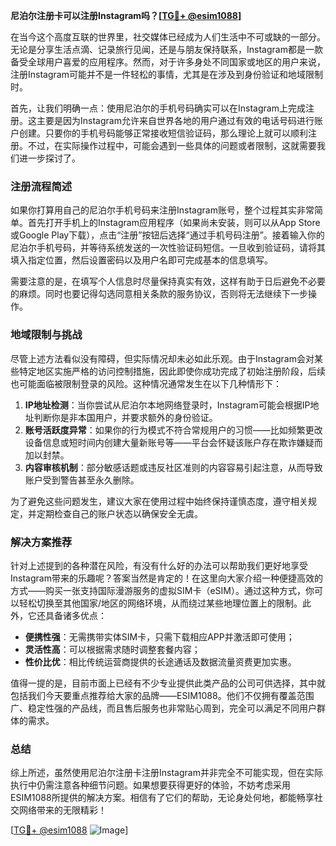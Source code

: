 **尼泊尔注册卡可以注册Instagram吗？[[TG💪+ @esim1088](https://t.me/s/esim1088)]**

在当今这个高度互联的世界里，社交媒体已经成为人们生活中不可或缺的一部分。无论是分享生活点滴、记录旅行见闻，还是与朋友保持联系，Instagram都是一款备受全球用户喜爱的应用程序。然而，对于许多身处不同国家或地区的用户来说，注册Instagram可能并不是一件轻松的事情，尤其是在涉及到身份验证和地域限制时。

首先，让我们明确一点：使用尼泊尔的手机号码确实可以在Instagram上完成注册。这主要是因为Instagram允许来自世界各地的用户通过有效的电话号码进行账户创建。只要你的手机号码能够正常接收短信验证码，那么理论上就可以顺利注册。不过，在实际操作过程中，可能会遇到一些具体的问题或者限制，这就需要我们进一步探讨了。

### 注册流程简述

如果你打算用自己的尼泊尔手机号码来注册Instagram账号，整个过程其实非常简单。首先打开手机上的Instagram应用程序（如果尚未安装，则可以从App Store或Google Play下载），点击“注册”按钮后选择“通过手机号码注册”。接着输入你的尼泊尔手机号码，并等待系统发送的一次性验证码短信。一旦收到验证码，请将其填入指定位置，然后设置密码以及用户名即可完成基本的信息填写。

需要注意的是，在填写个人信息时尽量保持真实有效，这样有助于日后避免不必要的麻烦。同时也要记得勾选同意相关条款的服务协议，否则将无法继续下一步操作。

### 地域限制与挑战

尽管上述方法看似没有障碍，但实际情况却未必如此乐观。由于Instagram会对某些特定地区实施严格的访问控制措施，因此即使你成功完成了初始注册阶段，后续也可能面临被限制登录的风险。这种情况通常发生在以下几种情形下：

1. **IP地址检测**：当你尝试从尼泊尔本地网络登录时，Instagram可能会根据IP地址判断你是非本国用户，并要求额外的身份验证。
2. **账号活跃度异常**：如果你的行为模式不符合常规用户的习惯——比如频繁更改设备信息或短时间内创建大量新账号等——平台会怀疑该账户存在欺诈嫌疑而加以封禁。
3. **内容审核机制**：部分敏感话题或违反社区准则的内容容易引起注意，从而导致账户受到警告甚至永久删除。

为了避免这些问题发生，建议大家在使用过程中始终保持谨慎态度，遵守相关规定，并定期检查自己的账户状态以确保安全无虞。

### 解决方案推荐

针对上述提到的各种潜在风险，有没有什么好的办法可以帮助我们更好地享受Instagram带来的乐趣呢？答案当然是肯定的！在这里向大家介绍一种便捷高效的方式——购买一张支持国际漫游服务的虚拟SIM卡（eSIM）。通过这种方式，你可以轻松切换至其他国家/地区的网络环境，从而绕过某些地理位置上的限制。此外，它还具备诸多优点：

- **便携性强**：无需携带实体SIM卡，只需下载相应APP并激活即可使用；
- **灵活性高**：可以根据需求随时调整套餐内容；
- **性价比优**：相比传统运营商提供的长途通话及数据流量资费更加实惠。

值得一提的是，目前市面上已经有不少专业提供此类产品的公司可供选择，其中就包括我们今天要重点推荐给大家的品牌——ESIM1088。他们不仅拥有覆盖范围广、稳定性强的产品线，而且售后服务也非常贴心周到，完全可以满足不同用户群体的需求。

### 总结

综上所述，虽然使用尼泊尔注册卡注册Instagram并非完全不可能实现，但在实际执行中仍需注意各种细节问题。如果想要获得更好的体验，不妨考虑采用ESIM1088所提供的解决方案。相信有了它们的帮助，无论身处何地，都能畅享社交网络带来的无限精彩！

[[TG💪+ @esim1088](https://t.me/s/esim1088) ![Image](https://i.postimg.cc/4NQfJmqS/Snipaste-2025-05-13-00-14-12.png)]